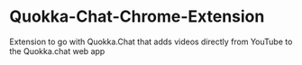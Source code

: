 # Quokka-Chat-Chrome-Extension
Extension to go with Quokka.Chat that adds videos directly from YouTube to the Quokka.chat web app
